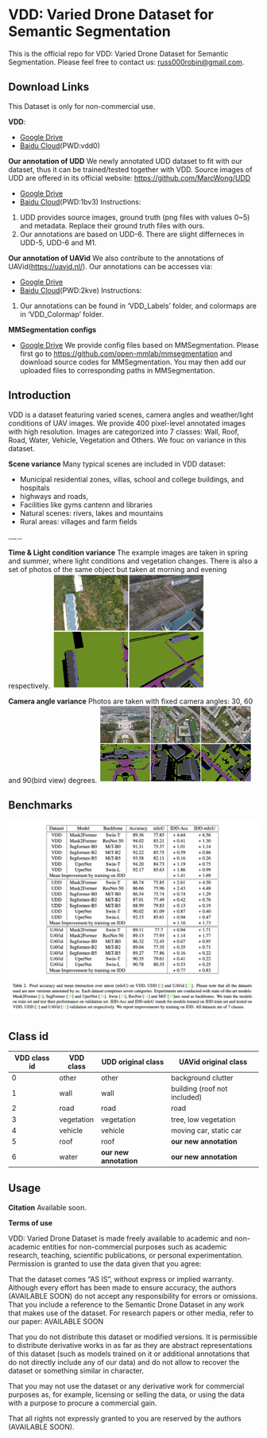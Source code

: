 # VDD: Varied Drone Dataset for Semantic Segmentation
This is the official repo for VDD: Varied Drone Dataset for Semantic Segmentation. Please feel free to contact us: russ000robin@gmail.com.

## Download Links
This Dataset is only for non-commercial use. 

**VDD**: 
- [Google Drive](https://drive.google.com/drive/folders/1rbhGbkDmtVuZAd3dPUi9MnEGxBmI-cHE?usp=sharing)
- [Baidu Cloud](https://pan.baidu.com/s/10zB_PM_8dGIm0HE_6BzNwQ)(PWD:vdd0)

**Our annotation of UDD**
We newly annotated UDD dataset to fit with our dataset, thus it can be trained/tested together with VDD. Source images of UDD are offered in its official website: https://github.com/MarcWong/UDD
- [Google Drive](https://drive.google.com/drive/folders/1Xt7r2p8xmHTlZINU4cBxENuDvTDYJcVr?usp=sharing)
- [Baidu Cloud](https://pan.baidu.com/s/1RdDGOvkPbKKvf0hlhiVcmQ)(PWD:1bv3)
Instructions:
1. UDD provides source images, ground truth (png files with values 0~5) and metadata. Replace their ground truth files with ours.
2. Our annotations are based on UDD-6. There are slight differneces in UDD-5, UDD-6 and M1.

**Our annotation of UAVid**
We also contribute to the annotations of UAVid(https://uavid.nl/). Our annotations can be accesses via:
- [Google Drive](https://drive.google.com/drive/folders/1WVVOjVQaHIMZlhzSdlemTd-S55PWa3Qm?usp=sharing)
- [Baidu Cloud](https://pan.baidu.com/s/1wjWZxx6rXGiOKnk-FqAu_g?pwd=2kve)(PWD:2kve)
Instructions: 
1. Our annotations can be found in ‘VDD_Labels’ folder, and colormaps are in ‘VDD_Colormap’ folder.

**MMSegmentation configs**
- [Google Drive](https://drive.google.com/drive/folders/1799udtcNwbCHejy42MEx7L_JqRVvB9Hk?usp=share_link)
We provide config files based on MMSegmentation. Please first go to https://github.com/open-mmlab/mmsegmentation and download source codes for MMSegmentation. You may then add our uploaded files to corresponding paths in MMSegmentation.

## Introduction
VDD is a dataset featuring varied scenes, camera angles and weather/light conditions of UAV images. We provide 400 pixel-level annotated images with high resolution. Images are categorized into 7 classes: Wall, Roof, Road, Water, Vehicle, Vegetation and Others. We fouc on variance in this dataset. 

**Scene variance**
Many typical scenes are included in VDD dataset: 
* Municipal residential zones, villas, school and college buildings, and hospitals
* highways and roads, 
* Facilities like gyms cantenn and libraries
* Natural scenes: rivers, lakes and mountains
* Rural areas: villages and farm fields
<img src="img/scene.PNG" alt="visual_color" style="zoom:30%;" />


**Time & Light condition variance**
The example images are taken in spring and summer, where light conditions and vegetation changes. There is also a set of photos of the same object but taken at morning and evening respectively.
<img src="img/time.png" alt="visual_color" style="zoom:30%;" />


**Camera angle variance**
Photos are taken with fixed camera angles: 30, 60 and 90(bird view) degrees.
<img src="img/angle.png" alt="visual_color" style="zoom:30%;" />


## Benchmarks
<img src="img/experiment_results.png" alt="visual_color" style="zoom:50%;" />

## Class id
| VDD class id | VDD class   | UDD original class        | UAVid original class                |
|--------------|-------------|---------------------------|-------------------------------------|
| 0            | other       | other                     | background clutter                  |
| 1            | wall        | wall                      | building (roof not included)        |
| 2            | road        | road                      | road                                |
| 3            | vegetation  | vegetation                | tree, low vegetation                |
| 4            | vehicle     | vehicle                   | moving car, static car              |
| 5            | roof        | roof                      | **our new annotation**              |
| 6            | water       | **our new annotation**    | **our new annotation**              |


## Usage
**Citation**
Available soon.

**Terms of use**

VDD: Varied Drone Dataset is made freely available to academic and non-academic entities for non-commercial purposes such as academic research, teaching, scientific publications, or personal experimentation. Permission is granted to use the data given that you agree:

That the dataset comes “AS IS”, without express or implied warranty. Although every effort has been made to ensure accuracy, the authors (AVAILABLE SOON) do not accept any responsibility for errors or omissions.
That you include a reference to the Semantic Drone Dataset in any work that makes use of the dataset. For research papers or other media, refer to our paper: AVAILABLE SOON

That you do not distribute this dataset or modified versions. It is permissible to distribute derivative works in as far as they are abstract representations of this dataset (such as models trained on it or additional annotations that do not directly include any of our data) and do not allow to recover the dataset or something similar in character.

That you may not use the dataset or any derivative work for commercial purposes as, for example, licensing or selling the data, or using the data with a purpose to procure a commercial gain.

That all rights not expressly granted to you are reserved by the authors (AVAILABLE SOON).
